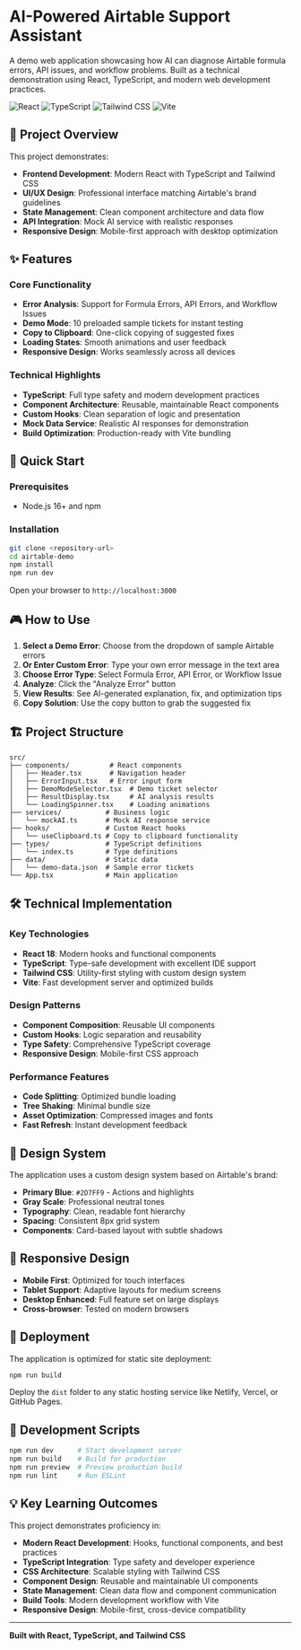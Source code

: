 # AI-Powered Airtable Support Assistant

A demo web application showcasing how AI can diagnose Airtable formula errors, API issues, and workflow problems. Built as a technical demonstration using React, TypeScript, and modern web development practices.

![React](https://img.shields.io/badge/React-18.2.0-blue) ![TypeScript](https://img.shields.io/badge/TypeScript-5.0.2-blue) ![Tailwind CSS](https://img.shields.io/badge/Tailwind%20CSS-3.3.3-blue) ![Vite](https://img.shields.io/badge/Vite-4.4.5-purple)

## 🎯 Project Overview

This project demonstrates:

- **Frontend Development**: Modern React with TypeScript and Tailwind CSS
- **UI/UX Design**: Professional interface matching Airtable's brand guidelines
- **State Management**: Clean component architecture and data flow
- **API Integration**: Mock AI service with realistic responses
- **Responsive Design**: Mobile-first approach with desktop optimization

## ✨ Features

### Core Functionality

- **Error Analysis**: Support for Formula Errors, API Errors, and Workflow Issues
- **Demo Mode**: 10 preloaded sample tickets for instant testing
- **Copy to Clipboard**: One-click copying of suggested fixes
- **Loading States**: Smooth animations and user feedback
- **Responsive Design**: Works seamlessly across all devices

### Technical Highlights

- **TypeScript**: Full type safety and modern development practices
- **Component Architecture**: Reusable, maintainable React components
- **Custom Hooks**: Clean separation of logic and presentation
- **Mock Data Service**: Realistic AI responses for demonstration
- **Build Optimization**: Production-ready with Vite bundling

## 🚀 Quick Start

### Prerequisites

- Node.js 16+ and npm

### Installation

```bash
git clone <repository-url>
cd airtable-demo
npm install
npm run dev
```

Open your browser to `http://localhost:3000`

## 🎮 How to Use

1. **Select a Demo Error**: Choose from the dropdown of sample Airtable errors
2. **Or Enter Custom Error**: Type your own error message in the text area
3. **Choose Error Type**: Select Formula Error, API Error, or Workflow Issue
4. **Analyze**: Click the "Analyze Error" button
5. **View Results**: See AI-generated explanation, fix, and optimization tips
6. **Copy Solution**: Use the copy button to grab the suggested fix

## 🏗️ Project Structure

```
src/
├── components/          # React components
│   ├── Header.tsx       # Navigation header
│   ├── ErrorInput.tsx   # Error input form
│   ├── DemoModeSelector.tsx  # Demo ticket selector
│   ├── ResultDisplay.tsx     # AI analysis results
│   └── LoadingSpinner.tsx    # Loading animations
├── services/           # Business logic
│   └── mockAI.ts       # Mock AI response service
├── hooks/              # Custom React hooks
│   └── useClipboard.ts # Copy to clipboard functionality
├── types/              # TypeScript definitions
│   └── index.ts        # Type definitions
├── data/               # Static data
│   └── demo-data.json  # Sample error tickets
└── App.tsx             # Main application
```

## 🛠️ Technical Implementation

### Key Technologies

- **React 18**: Modern hooks and functional components
- **TypeScript**: Type-safe development with excellent IDE support
- **Tailwind CSS**: Utility-first styling with custom design system
- **Vite**: Fast development server and optimized builds

### Design Patterns

- **Component Composition**: Reusable UI components
- **Custom Hooks**: Logic separation and reusability
- **Type Safety**: Comprehensive TypeScript coverage
- **Responsive Design**: Mobile-first CSS approach

### Performance Features

- **Code Splitting**: Optimized bundle loading
- **Tree Shaking**: Minimal bundle size
- **Asset Optimization**: Compressed images and fonts
- **Fast Refresh**: Instant development feedback

## 🎨 Design System

The application uses a custom design system based on Airtable's brand:

- **Primary Blue**: `#2D7FF9` - Actions and highlights
- **Gray Scale**: Professional neutral tones
- **Typography**: Clean, readable font hierarchy
- **Spacing**: Consistent 8px grid system
- **Components**: Card-based layout with subtle shadows

## 📱 Responsive Design

- **Mobile First**: Optimized for touch interfaces
- **Tablet Support**: Adaptive layouts for medium screens
- **Desktop Enhanced**: Full feature set on large displays
- **Cross-browser**: Tested on modern browsers

## 🚀 Deployment

The application is optimized for static site deployment:

```bash
npm run build
```

Deploy the `dist` folder to any static hosting service like Netlify, Vercel, or GitHub Pages.

## 🔧 Development Scripts

```bash
npm run dev      # Start development server
npm run build    # Build for production
npm run preview  # Preview production build
npm run lint     # Run ESLint
```

## 💡 Key Learning Outcomes

This project demonstrates proficiency in:

- **Modern React Development**: Hooks, functional components, and best practices
- **TypeScript Integration**: Type safety and developer experience
- **CSS Architecture**: Scalable styling with Tailwind CSS
- **Component Design**: Reusable and maintainable UI components
- **State Management**: Clean data flow and component communication
- **Build Tools**: Modern development workflow with Vite
- **Responsive Design**: Mobile-first, cross-device compatibility

---

**Built with React, TypeScript, and Tailwind CSS**
